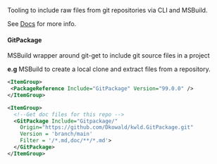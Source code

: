 Tooling to include raw files from git repositories via CLI and MSBuild.

See [Docs](https://github.com/Dkowald/kwld.GitPackage/blob/main/doc/Home.md) for more info.

#### GitPackage

MSBuild wrapper around git-get to include git source files in a project

__e.g__  MSBuild to create a local clone and extract files from a repository.
``` xml
<ItemGroup>
 <PackageReference Include="GitPackage" Version="99.0.0" />
</ItemGroup>

<ItemGroup>
  <!--Get doc files for this repo -->
  <GitPackage Include="Gitpackage/"
    Origin="https://github.com/Dkowald/kwld.GitPackage.git"
    Version = 'branch/main'
    Filter = '/*.md,doc/**/*.md'>
  </GitPackage>
</ItemGroup>
```